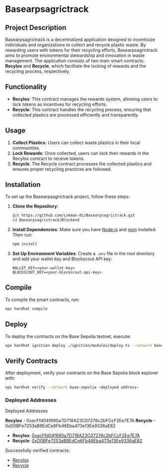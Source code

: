 # Basearpsagrictrack

## Project Description

Basearpsagrictrack is a decentralized application designed to incentivize individuals and organizations to collect and recycle plastic waste. By rewarding users with tokens for their recycling efforts, Basearpsagrictrack aims to promote environmental stewardship and innovation in waste management. The application consists of two main smart contracts: **Recylox** and **Recycle**, which facilitate the locking of rewards and the recycling process, respectively.

## Functionality

- **Recylox**: This contract manages the rewards system, allowing users to lock tokens as incentives for recycling efforts.
- **Recycle**: This contract handles the recycling process, ensuring that collected plastics are processed efficiently and transparently.

## Usage

1. **Collect Plastics**: Users can collect waste plastics in their local communities.
2. **Lock Rewards**: Once collected, users can lock their rewards in the Recylox contract to receive tokens.
3. **Recycle**: The Recycle contract processes the collected plastics and ensures proper recycling practices are followed.

## Installation

To set up the Basearpsagrictrack project, follow these steps:

1. **Clone the Repository**:
   ```bash
   git https://github.com/Lukman-01/Basearpsagrictrack.git
   cd Basearpsagrictrack/Blockend
   ```

2. **Install Dependencies**:
   Make sure you have [Node.js](https://nodejs.org/) and [npm](https://www.npmjs.com/) installed. Then run:
   ```bash
   npm install
   ```

3. **Set Up Environment Variables**:
   Create a `.env` file in the root directory and add your wallet key and Blockscout API key:
   ```plaintext
   WALLET_KEY=<your-wallet-key>
   BLOCKSCOUT_KEY=<your-blockscout-api-key>
   ```

## Compile

To compile the smart contracts, run:
```bash
npx hardhat compile
```

## Deploy

To deploy the contracts on the Base Sepolia testnet, execute:
```bash
npx hardhat ignition deploy ./ignition/modules/deploy.ts --network base-sepolia
```

## Verify Contracts

After deployment, verify your contracts on the Base Sepolia block explorer with:
```bash
npx hardhat verify --network base-sepolia <deployed address>
```

### Deployed Addresses

Deployed Addresses

**Recylox** - 0xacFfd04f690a7D718A23C07276c2bFCcF2Ee7E7A
**Recycle** - 0xD0BFe7253aB8EdCe6Fb46Eba473e13Ee9336aE82

- **Recylox**: [0xacFfd04f690a7D718A23C07276c2bFCcF2Ee7E7A](https://base-sepolia.blockscout.com/address/0x7042153d890F545E1fACaea4363DA2A861e546fC#code)
- **Recycle**: [0xD0BFe7253aB8EdCe6Fb46Eba473e13Ee9336aE82](https://base-sepolia.blockscout.com/address/0xD0BFe7253aB8EdCe6Fb46Eba473e13Ee9336aE82#code)

Successfully verified contracts:
- [Recylox](https://base-sepolia.blockscout.com/address/0xacFfd04f690a7D718A23C07276c2bFCcF2Ee7E7A#code)
- [Recycle](https://base-sepolia.blockscout.com/address/0xD0BFe7253aB8EdCe6Fb46Eba473e13Ee9336aE82#code)
